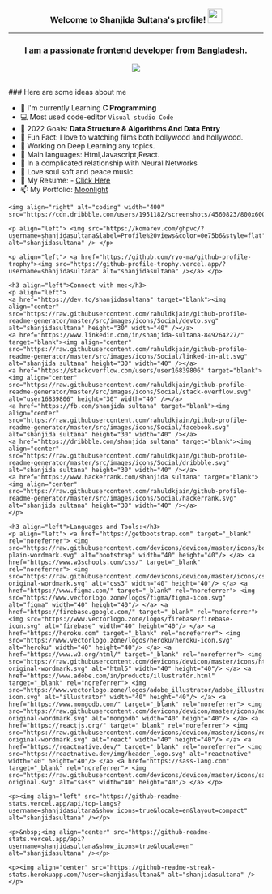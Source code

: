 <h3 align="center">
  Welcome to Shanjida Sultana's profile!
  <img src="https://media.giphy.com/media/hvRJCLFzcasrR4ia7z/giphy.gif" width="28">
</h3>
<hr>
<h3 color="green"  align="center" >I am a passionate frontend developer from  Bangladesh.</h3>
<p align="center">
  <a href="https://github.com/DenverCoder1/readme-typing-svg"><img src="https://readme-typing-svg.herokuapp.com?lines=Full+Stack+Web+Developer;Familiar+with+many+libraries;Always%20learning%20new%20things&center=true&width=380&height=45"></a>
</p>

<br/>
### Here are some ideas about me

- 🌱 I'm currently Learning **C Programming**
- 💻 Most used code-editor `Visual studio Code`
- 🎯 2022 Goals: **Data Structure & Algorithms And Data Entry**
- 🎥 Fun Fact: I love to watching films both bollywood and hollywood.
- 🔭 Working on Deep Learning any topics.
- 🌟 Main languages: Html,Javascript,React.
- 💖 In a complicated relationship with Neural Networks
- 🎵 Love soul soft and peace music.
- 📃 My Resume: - [Click Here](https://drive.google.com/file/d/1rnALFexaSoLQ9zwgDaEUx_5K-YfnmUJ9/view)
- 📫 My Portfolio: [Moonlight](https://ordinary-porfolio.netlify.app/) 
```
<img align="right" alt="coding" width="400" src="https://cdn.dribbble.com/users/1951182/screenshots/4560823/800x600.gif">

<p align="left"> <img src="https://komarev.com/ghpvc/?username=shanjidasultana&label=Profile%20views&color=0e75b6&style=flat" alt="shanjidasultana" /> </p>

<p align="left"> <a href="https://github.com/ryo-ma/github-profile-trophy"><img src="https://github-profile-trophy.vercel.app/?username=shanjidasultana" alt="shanjidasultana" /></a> </p>

<h3 align="left">Connect with me:</h3>
<p align="left">
<a href="https://dev.to/shanjidasultana" target="blank"><img align="center" src="https://raw.githubusercontent.com/rahuldkjain/github-profile-readme-generator/master/src/images/icons/Social/devto.svg" alt="shanjidasultana" height="30" width="40" /></a>
<a href="https://www.linkedin.com/in/shanjida-sultana-849264227/" target="blank"><img align="center" src="https://raw.githubusercontent.com/rahuldkjain/github-profile-readme-generator/master/src/images/icons/Social/linked-in-alt.svg" alt="shanjida sultana" height="30" width="40" /></a>
<a href="https://stackoverflow.com/users/user16839806" target="blank"><img align="center" src="https://raw.githubusercontent.com/rahuldkjain/github-profile-readme-generator/master/src/images/icons/Social/stack-overflow.svg" alt="user16839806" height="30" width="40" /></a>
<a href="https://fb.com/shanjida sultana" target="blank"><img align="center" src="https://raw.githubusercontent.com/rahuldkjain/github-profile-readme-generator/master/src/images/icons/Social/facebook.svg" alt="shanjida sultana" height="30" width="40" /></a>
<a href="https://dribbble.com/shanjida sultana" target="blank"><img align="center" src="https://raw.githubusercontent.com/rahuldkjain/github-profile-readme-generator/master/src/images/icons/Social/dribbble.svg" alt="shanjida sultana" height="30" width="40" /></a>
<a href="https://www.hackerrank.com/shanjida sultana" target="blank"><img align="center" src="https://raw.githubusercontent.com/rahuldkjain/github-profile-readme-generator/master/src/images/icons/Social/hackerrank.svg" alt="shanjida sultana" height="30" width="40" /></a>
</p>

<h3 align="left">Languages and Tools:</h3>
<p align="left"> <a href="https://getbootstrap.com" target="_blank" rel="noreferrer"> <img src="https://raw.githubusercontent.com/devicons/devicon/master/icons/bootstrap/bootstrap-plain-wordmark.svg" alt="bootstrap" width="40" height="40"/> </a> <a href="https://www.w3schools.com/css/" target="_blank" rel="noreferrer"> <img src="https://raw.githubusercontent.com/devicons/devicon/master/icons/css3/css3-original-wordmark.svg" alt="css3" width="40" height="40"/> </a> <a href="https://www.figma.com/" target="_blank" rel="noreferrer"> <img src="https://www.vectorlogo.zone/logos/figma/figma-icon.svg" alt="figma" width="40" height="40"/> </a> <a href="https://firebase.google.com/" target="_blank" rel="noreferrer"> <img src="https://www.vectorlogo.zone/logos/firebase/firebase-icon.svg" alt="firebase" width="40" height="40"/> </a> <a href="https://heroku.com" target="_blank" rel="noreferrer"> <img src="https://www.vectorlogo.zone/logos/heroku/heroku-icon.svg" alt="heroku" width="40" height="40"/> </a> <a href="https://www.w3.org/html/" target="_blank" rel="noreferrer"> <img src="https://raw.githubusercontent.com/devicons/devicon/master/icons/html5/html5-original-wordmark.svg" alt="html5" width="40" height="40"/> </a> <a href="https://www.adobe.com/in/products/illustrator.html" target="_blank" rel="noreferrer"> <img src="https://www.vectorlogo.zone/logos/adobe_illustrator/adobe_illustrator-icon.svg" alt="illustrator" width="40" height="40"/> </a> <a href="https://www.mongodb.com/" target="_blank" rel="noreferrer"> <img src="https://raw.githubusercontent.com/devicons/devicon/master/icons/mongodb/mongodb-original-wordmark.svg" alt="mongodb" width="40" height="40"/> </a> <a href="https://reactjs.org/" target="_blank" rel="noreferrer"> <img src="https://raw.githubusercontent.com/devicons/devicon/master/icons/react/react-original-wordmark.svg" alt="react" width="40" height="40"/> </a> <a href="https://reactnative.dev/" target="_blank" rel="noreferrer"> <img src="https://reactnative.dev/img/header_logo.svg" alt="reactnative" width="40" height="40"/> </a> <a href="https://sass-lang.com" target="_blank" rel="noreferrer"> <img src="https://raw.githubusercontent.com/devicons/devicon/master/icons/sass/sass-original.svg" alt="sass" width="40" height="40"/> </a> </p>

<p><img align="left" src="https://github-readme-stats.vercel.app/api/top-langs?username=shanjidasultana&show_icons=true&locale=en&layout=compact" alt="shanjidasultana" /></p>

<p>&nbsp;<img align="center" src="https://github-readme-stats.vercel.app/api?username=shanjidasultana&show_icons=true&locale=en" alt="shanjidasultana" /></p>

<p><img align="center" src="https://github-readme-streak-stats.herokuapp.com/?user=shanjidasultana&" alt="shanjidasultana" /></p>

